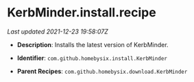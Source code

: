 # KerbMinder.install.recipe

_Last updated 2021-12-23 19:58:07Z_

- **Description**: Installs the latest version of KerbMinder.

- **Identifier**: `com.github.homebysix.install.KerbMinder`

- **Parent Recipes**: `com.github.homebysix.download.KerbMinder`